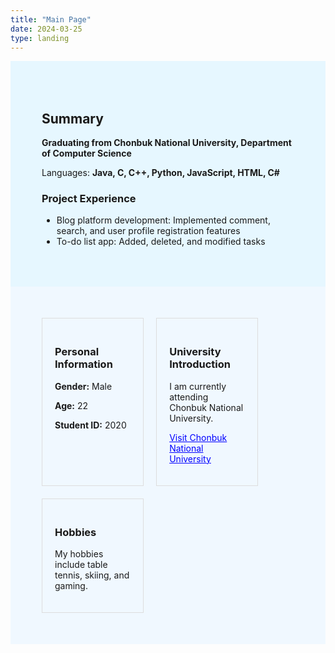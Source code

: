```yaml
---
title: "Main Page"
date: 2024-03-25
type: landing
---
```


<section id="summary" style="background-color: #e6f7ff; padding: 50px;">
  <h2>Summary</h2>
  <p><strong>Graduating from Chonbuk National University, Department of Computer Science</strong></p>
  <p>Languages: <strong>Java, C, C++, Python, JavaScript, HTML, C#</strong></p>
  <h3>Project Experience</h3>
  <ul>
    <li>Blog platform development: Implemented comment, search, and user profile registration features</li>
    <li>To-do list app: Added, deleted, and modified tasks</li>
  </ul>
</section>

<section id="intro" style="background-color: #f0f8ff; padding: 50px;">
  <div class="cards-container" style="display: flex; flex-wrap: wrap; gap: 20px;">
    <div class="card" style="border: 1px solid #ddd; padding: 20px; width: 30%;">
      <h3>Personal Information</h3>
      <p><strong>Gender:</strong> Male</p>
      <p><strong>Age:</strong> 22</p>
      <p><strong>Student ID:</strong> 2020</p>
    </div>
    <div class="card" style="border: 1px solid #ddd; padding: 20px; width: 30%;">
      <h3>University Introduction</h3>
      <p>I am currently attending Chonbuk National University.</p>
      <p><a href="https://www.jbnu.ac.kr/kor/" target="_blank" style="color: blue;">Visit Chonbuk National University</a></p>
    </div>
    <div class="card" style="border: 1px solid #ddd; padding: 20px; width: 30%;">
      <h3>Hobbies</h3>
      <p>My hobbies include table tennis, skiing, and gaming.</p>
    </div>
  </div>
</section>
